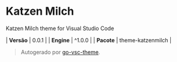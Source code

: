 # Katzen Milch

Katzen Milch theme for Visual Studio Code

| **Versão** | 0.0.1 |
| **Engine** | ^1.0.0 |
| **Pacote** | theme-katzenmilch |

> Autogerado por [go-vsc-theme](https://github.com/natalbu/go-vsc-theme).
